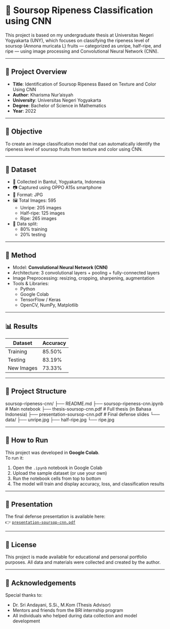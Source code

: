 # 🍈 Soursop Ripeness Classification using CNN

This project is based on my undergraduate thesis at Universitas Negeri Yogyakarta (UNY), which focuses on classifying the ripeness level of soursop (Annona muricata L) fruits — categorized as unripe, half-ripe, and ripe — using image processing and Convolutional Neural Network (CNN).

---

## 📌 Project Overview

- **Title**: Identification of Soursop Ripeness Based on Texture and Color Using CNN
- **Author**: Kharisma Nur’aisyah
- **University**: Universitas Negeri Yogyakarta
- **Degree**: Bachelor of Science in Mathematics
- **Year**: 2022

---

## 🎯 Objective

To create an image classification model that can automatically identify the ripeness level of soursop fruits from texture and color using CNN.

---

## 📸 Dataset

- 📍 Collected in Bantul, Yogyakarta, Indonesia
- 📷 Captured using OPPO A15s smartphone
- 📁 Format: JPG
- 🖼 Total Images: 595
  - Unripe: 205 images
  - Half-ripe: 125 images
  - Ripe: 265 images
- 🧪 Data split:
  - 80% training
  - 20% testing

---

## 🧠 Method

- Model: **Convolutional Neural Network (CNN)**
- Architecture: 3 convolutional layers + pooling + fully-connected layers
- Image Preprocessing: resizing, cropping, sharpening, augmentation
- Tools & Libraries:
  - Python
  - Google Colab
  - TensorFlow / Keras
  - OpenCV, NumPy, Matplotlib

---

## 📊 Results

| Dataset       | Accuracy  |
|---------------|-----------|
| Training      | 85.50%    |
| Testing       | 83.19%    |
| New Images    | 73.33%    |

---

## 📂 Project Structure
soursop-ripeness-cnn/
├── README.md
├── soursop-ripeness-cnn.ipynb # Main notebook
├── thesis-soursop-cnn.pdf # Full thesis (in Bahasa Indonesia)
├── presentation-soursop-cnn.pdf # Final defense slides
└── data/
├── unripe.jpg
├── half-ripe.jpg
└── ripe.jpg

---

## 🚀 How to Run

This project was developed in **Google Colab**.  
To run it:

1. Open the `.ipynb` notebook in Google Colab
2. Upload the sample dataset (or use your own)
3. Run the notebook cells from top to bottom
4. The model will train and display accuracy, loss, and classification results

---

## 🎤 Presentation

The final defense presentation is available here:  
👉 [`presentation-soursop-cnn.pdf`](./presentation-soursop-cnn.pdf)

---

## 📜 License

This project is made available for educational and personal portfolio purposes. All data and materials were collected and created by the author.

---

## 🙏 Acknowledgements

Special thanks to:
- Dr. Sri Andayani, S.Si., M.Kom (Thesis Advisor)
- Mentors and friends from the BRI internship program
- All individuals who helped during data collection and model development
